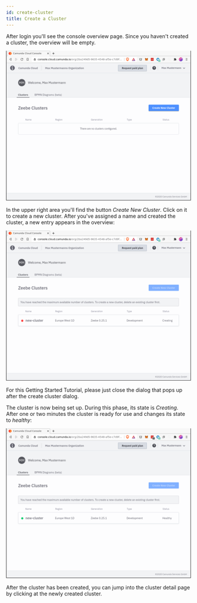 ```yaml
---
id: create-cluster
title: Create a Cluster
---
```


After login you'll see the console overview page. Since you haven't created a cluster, the overview will be empty.

![cluster-creating](./img/cluster-overview-empty.png)

In the upper right area you'll find the button _Create New Cluster_. Click on it to create a new cluster. After you've assigned a name and created the cluster, a new entry appears in the overview:

![cluster-creating](./img/cluster-overview-new-cluster-creating.png)

For this Getting Started Tutorial, please just close the dialog that pops up after the create cluster dialog.

The cluster is now being set up. During this phase, its state is _Creating_. After one or two minutes the cluster is ready for use and changes its state to _healthy_:

![cluster-healthy](./img/cluster-overview-new-cluster-healthy.png)

After the cluster has been created, you can jump into the cluster detail page by clicking at the newly created cluster.
